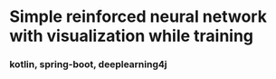 # Simple reinforced neural network with visualization while training

### kotlin, spring-boot, deeplearning4j


